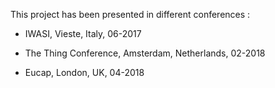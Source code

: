 This project has been presented in different conferences :

* IWASI, Vieste, Italy, 06-2017 

* The Thing Conference, Amsterdam, Netherlands, 02-2018

* Eucap, London, UK, 04-2018

